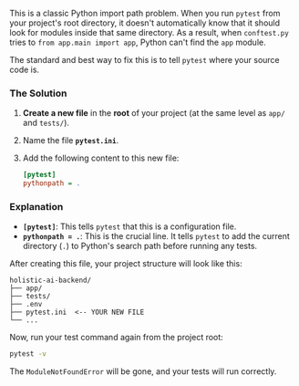This is a classic Python import path problem. When you run `pytest` from your project's root directory, it doesn't automatically know that it should look for modules inside that same directory. As a result, when `conftest.py` tries to `from app.main import app`, Python can't find the `app` module.

The standard and best way to fix this is to tell `pytest` where your source code is.

### **The Solution**

1.  **Create a new file** in the **root** of your project (at the same level as `app/` and `tests/`).

2.  Name the file **`pytest.ini`**.

3.  Add the following content to this new file:

    ```ini
    [pytest]
    pythonpath = .
    ```

### **Explanation**

- **`[pytest]`**: This tells `pytest` that this is a configuration file.
- **`pythonpath = .`**: This is the crucial line. It tells `pytest` to add the current directory (`.`) to Python's search path before running any tests.

After creating this file, your project structure will look like this:

```
holistic-ai-backend/
├── app/
├── tests/
├── .env
├── pytest.ini  <-- YOUR NEW FILE
└── ...
```

Now, run your test command again from the project root:

```bash
pytest -v
```

The `ModuleNotFoundError` will be gone, and your tests will run correctly.
